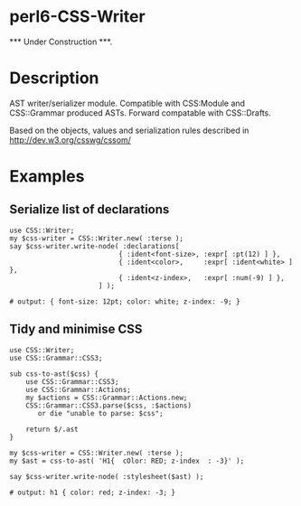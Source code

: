 perl6-CSS-Writer
================
*** Under Construction ***.

Description
===========

AST writer/serializer module. Compatible with CSS:Module and CSS::Grammar produced ASTs.
Forward compatable with CSS::Drafts.

Based on the objects, values and serialization rules described in http://dev.w3.org/csswg/cssom/

Examples
========

Serialize list of declarations
------------------------------
    use CSS::Writer;
    my $css-writer = CSS::Writer.new( :terse );
    say $css-writer.write-node( :declarations[
                               { :ident<font-size>, :expr[ :pt(12) ] },
                               { :ident<color>,     :expr[ :ident<white> ] },
                               { :ident<z-index>,   :expr[ :num(-9) ] },
                          ] );

    # output: { font-size: 12pt; color: white; z-index: -9; }


Tidy and minimise CSS
---------------------
    use CSS::Writer;
    use CSS::Grammar::CSS3;

    sub css-to-ast($css) {
        use CSS::Grammar::CSS3;
        use CSS::Grammar::Actions;
        my $actions = CSS::Grammar::Actions.new;
        CSS::Grammar::CSS3.parse($css, :$actions)
           or die "unable to parse: $css";

        return $/.ast
    }

    my $css-writer = CSS::Writer.new( :terse );
    my $ast = css-to-ast( 'H1{  cOlor: RED; z-index  : -3}' );

    say $css-writer.write-node( :stylesheet($ast) );

    # output: h1 { color: red; z-index: -3; }

